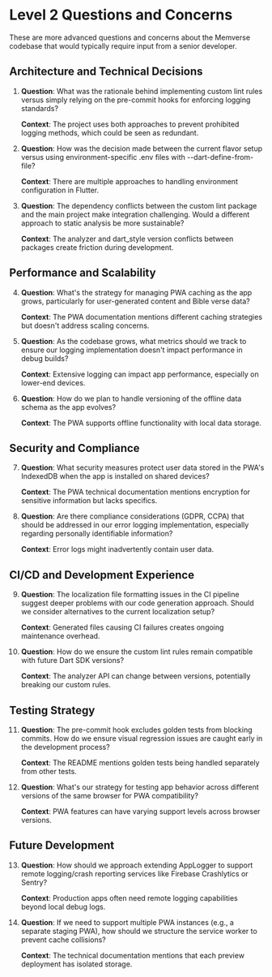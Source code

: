 # Level 2 Questions and Concerns

These are more advanced questions and concerns about the Memverse codebase that would typically
require input from a senior developer.

## Architecture and Technical Decisions

1. **Question**: What was the rationale behind implementing custom lint rules versus simply relying
   on the pre-commit hooks for enforcing logging standards?

   **Context**: The project uses both approaches to prevent prohibited logging methods, which could
   be seen as redundant.

2. **Question**: How was the decision made between the current flavor setup versus using
   environment-specific .env files with --dart-define-from-file?

   **Context**: There are multiple approaches to handling environment configuration in Flutter.

3. **Question**: The dependency conflicts between the custom lint package and the main project make
   integration challenging. Would a different approach to static analysis be more sustainable?

   **Context**: The analyzer and dart_style version conflicts between packages create friction
   during development.

## Performance and Scalability

4. **Question**: What's the strategy for managing PWA caching as the app grows, particularly for
   user-generated content and Bible verse data?

   **Context**: The PWA documentation mentions different caching strategies but doesn't address
   scaling concerns.

5. **Question**: As the codebase grows, what metrics should we track to ensure our logging
   implementation doesn't impact performance in debug builds?

   **Context**: Extensive logging can impact app performance, especially on lower-end devices.

6. **Question**: How do we plan to handle versioning of the offline data schema as the app evolves?

   **Context**: The PWA supports offline functionality with local data storage.

## Security and Compliance

7. **Question**: What security measures protect user data stored in the PWA's IndexedDB when the app
   is installed on shared devices?

   **Context**: The PWA technical documentation mentions encryption for sensitive information but
   lacks specifics.

8. **Question**: Are there compliance considerations (GDPR, CCPA) that should be addressed in our
   error logging implementation, especially regarding personally identifiable information?

   **Context**: Error logs might inadvertently contain user data.

## CI/CD and Development Experience

9. **Question**: The localization file formatting issues in the CI pipeline suggest deeper problems
   with our code generation approach. Should we consider alternatives to the current localization
   setup?

   **Context**: Generated files causing CI failures creates ongoing maintenance overhead.

10. **Question**: How do we ensure the custom lint rules remain compatible with future Dart SDK
    versions?

    **Context**: The analyzer API can change between versions, potentially breaking our custom
    rules.

## Testing Strategy

11. **Question**: The pre-commit hook excludes golden tests from blocking commits. How do we ensure
    visual regression issues are caught early in the development process?

    **Context**: The README mentions golden tests being handled separately from other tests.

12. **Question**: What's our strategy for testing app behavior across different versions of the same
    browser for PWA compatibility?

    **Context**: PWA features can have varying support levels across browser versions.

## Future Development

13. **Question**: How should we approach extending AppLogger to support remote logging/crash
    reporting services like Firebase Crashlytics or Sentry?

    **Context**: Production apps often need remote logging capabilities beyond local debug logs.

14. **Question**: If we need to support multiple PWA instances (e.g., a separate staging PWA), how
    should we structure the service worker to prevent cache collisions?

    **Context**: The technical documentation mentions that each preview deployment has isolated
    storage.